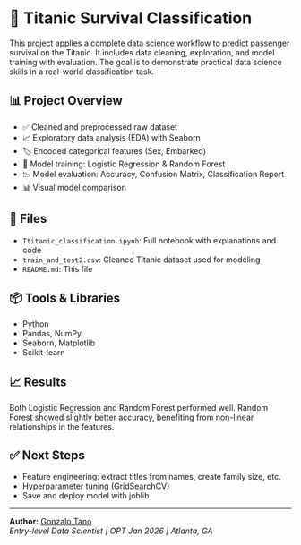 # 🚢 Titanic Survival Classification

This project applies a complete data science workflow to predict passenger survival on the Titanic. It includes data cleaning, exploration, and model training with evaluation. The goal is to demonstrate practical data science skills in a real-world classification task.

## 📊 Project Overview

- ✅ Cleaned and preprocessed raw dataset
- 📈 Exploratory data analysis (EDA) with Seaborn
- 🏷️ Encoded categorical features (Sex, Embarked)
- 🤖 Model training: Logistic Regression & Random Forest
- 📉 Model evaluation: Accuracy, Confusion Matrix, Classification Report
- 📊 Visual model comparison

## 📁 Files

- `Ttitanic_classification.ipynb`: Full notebook with explanations and code
- `train_and_test2.csv`: Cleaned Titanic dataset used for modeling
- `README.md`: This file

## 📦 Tools & Libraries

- Python
- Pandas, NumPy
- Seaborn, Matplotlib
- Scikit-learn

## 📈 Results

Both Logistic Regression and Random Forest performed well. Random Forest showed slightly better accuracy, benefiting from non-linear relationships in the features.

## ✅ Next Steps

- Feature engineering: extract titles from names, create family size, etc.
- Hyperparameter tuning (GridSearchCV)
- Save and deploy model with joblib

---

**Author:** [Gonzalo Tano](https://www.linkedin.com/in/gonzalo-tano-977428234/)  
*Entry-level Data Scientist | OPT Jan 2026 | Atlanta, GA*
